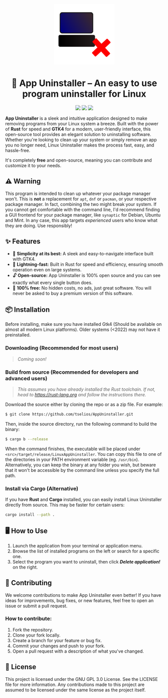 <div align=center>
<img src="assets/appuninstaller.svg" width=192px>
<h1> 🚀 <b>App Uninstaller</b> – An easy to use program uninstaller for Linux</h1>

<img src="https://img.shields.io/badge/License-GPL-3.svg">
<img src="https://img.shields.io/badge/Made%20with-Rust-orange">
<img src="https://img.shields.io/badge/GTK-4.0-blue">
</div>

**App Uninstaller** is a sleek and intuitive application designed to make removing programs from your Linux system a breeze. Built with the power of **Rust** for speed and **GTK4** for a modern, user-friendly interface, this open-source tool provides an elegant solution to uninstalling software. Whether you're looking to clean up your system or simply remove an app you no longer need, Linux Uninstaller makes the process fast, easy, and hassle-free.

It's completely **free** and open-source, meaning you can contribute and customize it to your needs.

## ⚠️ Warning
This program is intended to clean up whatever your package manager won't. This is **not** a replacement for `apt`, `dnf` or `pacman`, or your respective package manager. In fact, combining the two might break your system. If you cannot get comfortable with the command line, I'd recommend finding a GUI frontend for your package manager, like `synaptic` for Debian, Ubuntu and Mint. In any case, this app targets *experienced* users who know what they are doing. Use responsibly!

## ✨ **Features**  

- 🌟 **Simplicity at its best:** A sleek and easy-to-navigate interface built with GTK4.
- 🚀 **Lightning-fast:** Built in Rust for speed and efficiency, ensuring smooth operation even on large systems.
- 🔓 **Open-source:** App Uninstaller is 100% open source and you can see exactly what every single button does.
- 💸 **100% free:** No hidden costs, no ads, just great software. You will never be asked to buy a premium version of this software.

## 📦 **Installation**  
Before installing, make sure you have installed Gtk4 (Should be available on almost all modern Linux platforms). Older systems (<2022) may not have it preinstalled.

### **Downloading** (Recommended for most users)
> *Coming soon!*

### **Build from source** (Recommended for developers and advanced users)
> *This assumes you have already installed the Rust toolchain. If not, head to https://rust-lang.org and follow the instructions there.*

Download the source either by cloning the repo or as a zip file. For example:
```sh
$ git clone https://github.com/tselios/AppUninstaller.git
```
Then, inside the source directory, run the following command to build the binary:
```sh
$ cargo b --release
```
When the command finishes, the executable will be placed under `<src>/target/release/LinuxAppUninstaller`. You can copy this file to one of the directories in your PATH environment variable (eg. `/usr/bin`). Alternatively, you can keep the binary at any folder you wish, but beware that it won't be accessible by the command line unless you specify the full path.

### **Install via Cargo** (Alternative)
If you have **Rust** and **Cargo** installed, you can easily install Linux Uninstaller directly from source. This may be faster for certain users:
```sh
cargo install --path .
```

## 🖥️ How to Use
1. Launch the application from your terminal or application menu.
2. Browse the list of installed programs on the left or search for a specific one.
3. Select the program you want to uninstall, then click ***Delete application!*** on the right.

## 🤝 Contributing
We welcome contributions to make App Uninstaller even better! If you have ideas for improvements, bug fixes, or new features, feel free to open an issue or submit a pull request.

### **How to contribute:**
1. Fork the repository.
2. Clone your fork locally.
3. Create a branch for your feature or bug fix.
4. Commit your changes and push to your fork.
5. Open a pull request with a description of what you've changed.

## 📜 License

This project is licensed under the GNU GPL 3.0 License. See the LICENSE file for more information. Any contributions made to this project are assumed to be licensed under the same license as the project itself.